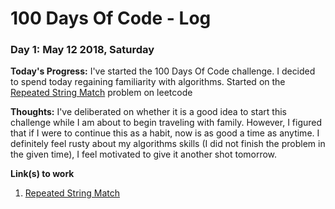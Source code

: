 # 100 Days Of Code - Log

### Day 1: May 12 2018, Saturday

**Today's Progress:** I've started the 100 Days Of Code challenge. I decided to spend today regaining familiarity with algorithms. Started on the [Repeated String Match](https://leetcode.com/problems/repeated-string-match/description/) problem on leetcode

**Thoughts:** I've deliberated on whether it is a good idea to start this challenge while I am about to begin traveling with family. However, I figured that if I were to continue this as a habit, now is as good a time as anytime. I definitely feel rusty about my algorithms skills (I did not finish the problem in the given time), I feel motivated to give it another shot tomorrow.

**Link(s) to work**
1. [Repeated String Match](https://leetcode.com/problems/repeated-string-match/description/)
